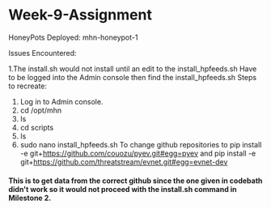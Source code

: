 # Week-9-Assignment
HoneyPots Deployed: mhn-honeypot-1 	

Issues Encountered:

1.The install.sh would not install until an edit to the install_hpfeeds.sh
Have to be logged into the Admin console then find the install_hpfeeds.sh
  Steps to recreate:
  1. Log in to Admin console.
  2. cd /opt/mhn
  3. ls
  4. cd scripts
  5. ls
  6. sudo nano install_hpfeeds.sh
      To change github repositories to pip install -e git+https://github.com/couozu/pyev.git#egg=pyev
                                and    pip install -e git+https://github.com/threatstream/evnet.git#egg=evnet-dev
 #### This is to get data from the correct github since the one given in codebath didn't work so it would not proceed with the install.sh command in Milestone 2.
 
 
